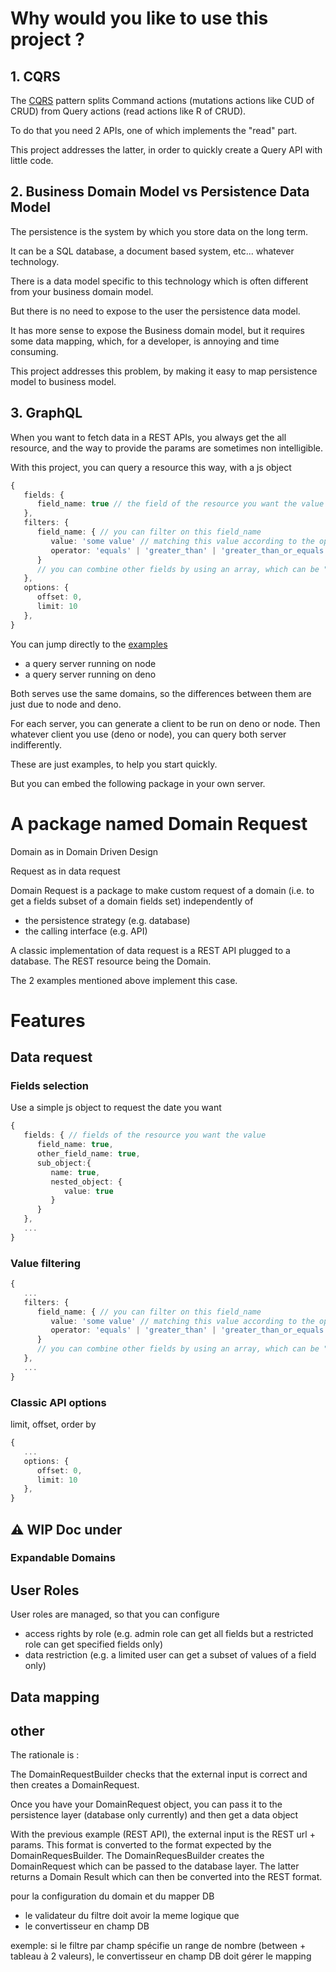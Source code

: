 # Why would you like to use this project ?

## 1. CQRS

The [CQRS](https://martinfowler.com/bliki/CQRS.html) pattern splits Command actions (mutations actions like CUD of CRUD) from Query actions (read actions like R of CRUD).

To do that you need 2 APIs, one of which implements the "read" part.

This project addresses the latter, in order to quickly create a Query API with little code.

## 2. Business Domain Model vs Persistence Data Model

The persistence is the system by which you store data on the long term.

It can be a SQL database, a document based system, etc... whatever technology.

There is a data model specific to this technology which is often different from your business domain model.

But there is no need to expose to the user the persistence data model.

It has more sense to expose the Business domain model, but it requires some data mapping, which, for a developer, is annoying and time consuming.

This project addresses this problem, by making it easy to map persistence model to business model.

## 3. GraphQL

When you want to fetch data in a REST APIs, you always get the all resource, and the way to provide the params are sometimes non intelligible.

With this project, you can query a resource this way, with a js object

```ts
{
   fields: {
      field_name: true // the field of the resource you want the value
   },
   filters: {
      field_name: { // you can filter on this field_name
         value: 'some value' // matching this value according to the operator of your choice under
         operator: 'equals' | 'greater_than' | 'greater_than_or_equals' | 'lesser_than' | 'lesser_than_or_equals' | 'contains'
      }
      // you can combine other fields by using an array, which can be "and" or "or", according to your logic
   },
   options: {
      offset: 0,
      limit: 10
   },
}
```

You can jump directly to the [examples](https://github.com/j-khong/domain-request/tree/main/examples/)

- a query server running on node
- a query server running on deno

Both serves use the same domains, so the differences between them are just due to node and deno.

For each server, you can generate a client to be run on deno or node. Then whatever client you use (deno or node), you can query both server indifferently.

These are just examples, to help you start quickly.

But you can embed the following package in your own server.

# A package named Domain Request

Domain as in Domain Driven Design

Request as in data request

Domain Request is a package to make custom request of a domain (i.e. to get a fields subset of a domain fields set) independently of 
- the persistence strategy (e.g. database)
- the calling interface (e.g. API)


A classic implementation of data request is a REST API plugged to a database. The REST resource being the Domain. 

The 2 examples mentioned above implement this case.

# Features
## Data request
### Fields selection
Use a simple js object to request the date you want
```ts
{
   fields: { // fields of the resource you want the value
      field_name: true,
      other_field_name: true,
      sub_object:{
         name: true,
         nested_object: {
            value: true
         }
      }
   },
   ...
}
```

### Value filtering
```ts
{
   ...
   filters: {
      field_name: { // you can filter on this field_name
         value: 'some value' // matching this value according to the operator of your choice under
         operator: 'equals' | 'greater_than' | 'greater_than_or_equals' | 'lesser_than' | 'lesser_than_or_equals' | 'contains'
      }
      // you can combine other fields by using an array, which can be "and" or "or", according to your logic
   },
   ...
}
```
### Classic API options
limit, offset, order by
```ts
{
   ...
   options: {
      offset: 0,
      limit: 10
   },
}
```
## ⚠️ WIP Doc under

### Expandable Domains

## User Roles
User roles are managed, so that you can configure 
- access rights by role (e.g. admin role can get all fields but a restricted role can get specified fields only)
- data restriction (e.g. a limited user can get a subset of values of a field only)

## Data mapping


## other

The rationale is : 

The DomainRequestBuilder checks that the external input is correct and then creates a DomainRequest.

Once you have your DomainRequest object, you can pass it to the persistence layer (database only currently) and then get a data object

With the previous example (REST API), 
the external input is the REST url + params.
This format is converted to the format expected by the DomainRequesBuilder.
The DomainRequesBuilder creates the DomainRequest which can be passed to the database layer.
The latter returns a Domain Result which can then be converted into the REST format.




pour la configuration du domain et du mapper DB
- le validateur du filtre doit avoir la meme logique que 
- le convertisseur en champ DB

exemple: si le filtre par champ spécifie un range de nombre (between + tableau à 2 valeurs), le convertisseur en champ DB doit gérer le mapping